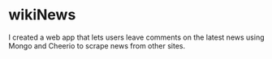 # wikiNews
I created a web app that lets users leave comments on the latest news using Mongo and Cheerio to scrape news from other sites.
